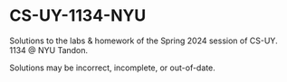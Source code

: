 # CS-UY-1134-NYU
Solutions to the labs &amp; homework of the Spring 2024 session of CS-UY. 1134 @ NYU Tandon.

Solutions may be incorrect, incomplete, or out-of-date.

